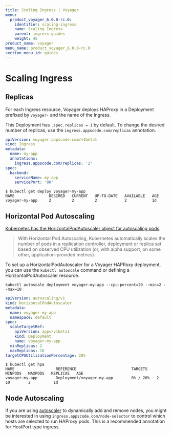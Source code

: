```yaml
---
title: Scaling Ingress | Voyager
menu:
  product_voyager_6.0.0-rc.0:
    identifier: scaling-ingress
    name: Scaling Ingress
    parent: ingress-guides
    weight: 45
product_name: voyager
menu_name: product_voyager_6.0.0-rc.0
section_menu_id: guides
---
```


# Scaling Ingress

## Replicas

For each Ingress resource, Voyager deploys HAProxy in a Deployment prefixed by
`voyager-` and the name of the Ingress.

This Deployment has `.spec.replicas = 1` by default. To change the desired
number of replicas, use the `ingress.appscode.com/replicas` annotation.

```yaml
apiVersion: voyager.appscode.com/v1beta1
kind: Ingress
metadata:
  name: my-app
  annotations:
    ingress.appscode.com/replicas: '2'
spec:
  backend:
    serviceName: my-app
    servicePort: '80'
```

```console
$ kubectl get deploy voyager-my-app
NAME               DESIRED   CURRENT   UP-TO-DATE   AVAILABLE   AGE
voyager-my-app     2         2         2            2           1d
```

## Horizontal Pod Autoscaling

[Kubernetes has the HorizontalPodAutoscaler object for autoscaling pods](https://kubernetes.io/docs/guides/run-application/horizontal-pod-autoscale/).

> With Horizontal Pod Autoscaling, Kubernetes automatically scales the number
> of pods in a replication controller, deployment or replica set based on
> observed CPU utilization (or, with alpha support, on some other, application-provided metrics).

To set up a HorizontalPodAutoscaler for a Voyager HAPRoxy deployment, you can
use the `kubectl autoscale` command or defining a HorizontalPodAutoscaler
resource.

```console
kubectl autoscale deployment voyager-my-app --cpu-percent=20 --min=2 --max=10
```

```yaml
apiVersion: autoscaling/v1
kind: HorizontalPodAutoscaler
metadata:
  name: voyager-my-app
  namespace: default
spec:
  scaleTargetRef:
    apiVersion: apps/v1beta1
    kind: Deployment
    name: voyager-my-app
  minReplicas: 2
  maxReplicas: 10
targetCPUUtilizationPercentage: 20%
```

```
$ kubectl get hpa
NAME                  REFERENCE                        TARGETS    MINPODS   MAXPODS   REPLICAS   AGE
voyager-my-app        Deployment/voyager-my-app        0% / 20%   2         10        2          1d
```

## Node Autoscaling
If you are using [autoscaler](https://github.com/kubernetes/autoscaler/tree/master/cluster-autoscaler) to dynamically add and remove nodes, you might be interested in using `ingress.appscode.com/node-selector` to control which hosts are selected to run HAProxy pods. This is a recommended annotation for HostPort type ingress.
